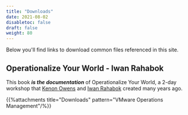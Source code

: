 ```yaml
---
title: "Downloads"
date: 2021-08-02
disabletoc: false
draft: false
weight: 80
---
```


Below you'll find links to download common files referenced in this site.

## Operationalize Your World - Iwan Rahabok

This book ***is the documentation*** of Operationalize Your World, a 2-day workshop that [Kenon Owens](https://www.linkedin.com/in/kenon-owens/) and [Iwan Rahabok](https://www.linkedin.com/in/e1ang/) created many years ago.

{{%attachments title="Downloads" pattern="VMware Operations Management"/%}}